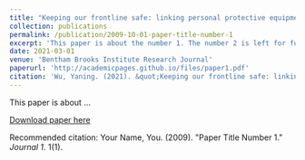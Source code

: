 ```yaml
---
title: "Keeping our frontline safe: linking personal protective equipment policies and healthcare worker mortality in the United Kingdom, United States, Germany, and New Zealand"
collection: publications
permalink: /publication/2009-10-01-paper-title-number-1
excerpt: 'This paper is about the number 1. The number 2 is left for future work.'
date: 2021-03-01
venue: 'Bentham Brooks Institute Research Journal'
paperurl: 'http://academicpages.github.io/files/paper1.pdf'
citation: 'Wu, Yaning. (2021). &quot;Keeping our frontline safe: linking personal protective equipment policies and healthcare worker mortality in the United Kingdom, United States, Germany, and New Zealand.&quot; <i>Bentham Brooks Institute Research Journal</i>. 1(1).'
---
```

This paper is about ...

[Download paper here](http://academicpages.github.io/files/paper1.pdf)

Recommended citation: Your Name, You. (2009). "Paper Title Number 1." <i>Journal 1</i>. 1(1).
